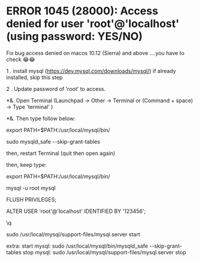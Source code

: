 # ERROR 1045 (28000): Access denied for user 'root'@'localhost' (using password: YES/NO)


Fix bug access denied on macos 10.12 (Sierra) and above ....you have to check 😂😂


1 . install mysql (https://dev.mysql.com/downloads/mysql/) if already installed, skip this step

2 . Update password of 'root' to access.

*&. Open Terminal (Launchpad -> Other -> Terminal or (Command + space) -> Type 'terminal' )

*&. Then type follow below:

export PATH=$PATH:/usr/local/mysql/bin/

sudo mysqld_safe --skip-grant-tables

then, restart Terminal (quit then open again)

then, keep type:

export PATH=$PATH:/usr/local/mysql/bin/

mysql -u root mysql

FLUSH PRIVILEGES;

ALTER USER 'root'@'localhost' IDENTIFIED BY '123456';

\q

sudo /usr/local/mysql/support-files/mysql.server start

extra:
start mysql: sudo /usr/local/mysql/bin/mysqld_safe --skip-grant-tables
stop mysql: sudo /usr/local/mysql/support-files/mysql.server stop

